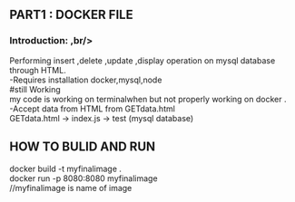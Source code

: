 ## PART1 : DOCKER FILE<br/>

### Introduction: ,br/>
Performing insert ,delete ,update ,display operation on mysql database<br />
through HTML.<br />
-Requires installation docker,mysql,node<br />
#still Working<br />
my code is working on terminalwhen but not properly working on docker . <br />
-Accept data from HTML from GETdata.html <br />
GETdata.html -> index.js -> test (mysql database)<br />

## HOW TO BULID AND RUN<br/>
docker build -t myfinalimage .  <br/>
docker run -p 8080:8080 myfinalimage   <br />
//myfinalimage is name of image
